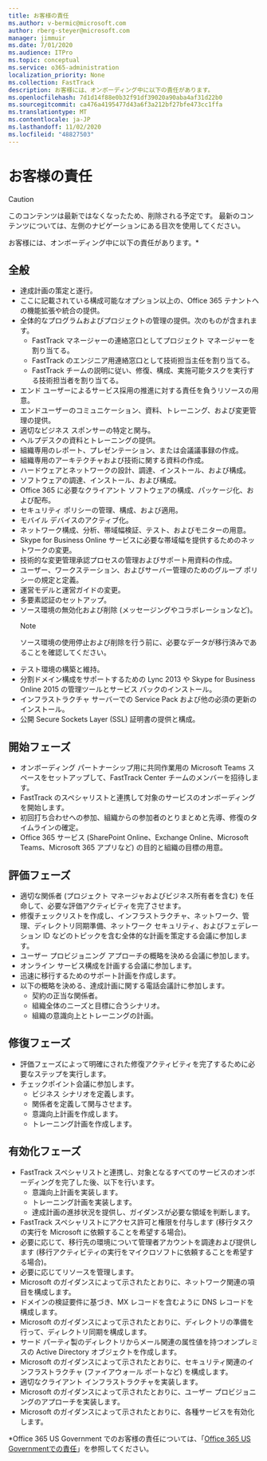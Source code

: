 ```yaml
---
title: お客様の責任
ms.author: v-bermic@microsoft.com
author: rberg-steyer@microsoft.com
manager: jimmuir
ms.date: 7/01/2020
ms.audience: ITPro
ms.topic: conceptual
ms.service: o365-administration
localization_priority: None
ms.collection: FastTrack
description: お客様には、オンボーディング中に以下の責任があります。
ms.openlocfilehash: 7d1d14f88e0b32f91df39020a90aba4af31d22b0
ms.sourcegitcommit: ca476a4195477d43a6f3a212bf27bfe473cc1ffa
ms.translationtype: MT
ms.contentlocale: ja-JP
ms.lasthandoff: 11/02/2020
ms.locfileid: "48827503"
---
```

# <a name="your-responsibilities"></a>お客様の責任

> [!CAUTION]
> このコンテンツは最新ではなくなったため、削除される予定です。 最新のコンテンツについては、左側のナビゲーションにある目次を使用してください。

お客様には、オンボーディング中に以下の責任があります。\*
  
## <a name="general"></a>全般

- 達成計画の策定と遂行。
- ここに記載されている構成可能なオプション以上の、Office 365 テナントへの機能拡張や統合の提供。  
- 全体的なプログラムおよびプロジェクトの管理の提供。次のものが含まれます。 
  - FastTrack マネージャーの連絡窓口としてプロジェクト マネージャーを割り当てる。
  - FastTrack のエンジニア用連絡窓口として技術担当主任を割り当てる。
  - FastTrack チームの説明に従い、修復、構成、実施可能タスクを実行する技術担当者を割り当てる。 
- エンド ユーザーによるサービス採用の推進に対する責任を負うリソースの用意。 
- エンドユーザーのコミュニケーション、資料、トレーニング、および変更管理の提供。
- 適切なビジネス スポンサーの特定と関与。  
- ヘルプデスクの資料とトレーニングの提供。  
- 組織専用のレポート、プレゼンテーション、または会議議事録の作成。 
- 組織専用のアーキテクチャおよび技術に関する資料の作成。   
- ハードウェアとネットワークの設計、調達、インストール、および構成。   
- ソフトウェアの調達、インストール、および構成。  
- Office 365 に必要なクライアント ソフトウェアの構成、パッケージ化、および配布。  
- セキュリティ ポリシーの管理、構成、および適用。
- モバイル デバイスのアクティブ化。
- ネットワーク構成、分析、帯域幅検証、テスト、およびモニターの用意。 
- Skype for Business Online サービスに必要な帯域幅を提供するためのネットワークの変更。 
- 技術的な変更管理承認プロセスの管理およびサポート用資料の作成。  
- ユーザー、ワークステーション、およびサーバー管理のためのグループ ポリシーの規定と定義。 
- 運営モデルと運営ガイドの変更。 
- 多要素認証のセットアップ。  
- ソース環境の無効化および削除 (メッセージングやコラボレーションなど)。 
    > [!NOTE]
    > ソース環境の使用停止および削除を行う前に、必要なデータが移行済みであることを確認してください。 
- テスト環境の構築と維持。  
- 分割ドメイン構成をサポートするための Lync 2013 や Skype for Business Online 2015 の管理ツールとサービス パックのインストール。
- インフラストラクチャ サーバーでの Service Pack および他の必須の更新のインストール。 
- 公開 Secure Sockets Layer (SSL) 証明書の提供と構成。 
    
## <a name="initiate-phase"></a>開始フェーズ

- オンボーディング パートナーシップ用に共同作業用の Microsoft Teams スペースをセットアップして、FastTrack Center チームのメンバーを招待します。   
- FastTrack のスペシャリストと連携して対象のサービスのオンボーディングを開始します。    
- 初回打ち合わせへの参加、組織からの参加者のとりまとめと先導、修復のタイムラインの確定。   
- Office 365 サービス (SharePoint Online、Exchange Online、Microsoft Teams、Microsoft 365 アプリなど) の目的と組織の目標の用意。
    
## <a name="assess-phase"></a>評価フェーズ

- 適切な関係者 (プロジェクト マネージャおよびビジネス所有者を含む) を任命して、必要な評価アクティビティを完了させます。    
- 修復チェックリストを作成し、インフラストラクチャ、ネットワーク、管理、ディレクトリ同期準備、ネットワーク セキュリティ、およびフェデレーション ID などのトピックを含む全体的な計画を策定する会議に参加します。   
- ユーザー プロビジョニング アプローチの概略を決める会議に参加します。  
- オンライン サービス構成を計画する会議に参加します。    
- 迅速に移行するためのサポート計画を作成します。 
- 以下の概略を決める、達成計画に関する電話会議計に参加します。   
  - 契約の正当な関係者。  
  - 組織全体のニーズと目標に合うシナリオ。
  - 組織の意識向上とトレーニングの計画。
    
## <a name="remediate-phase"></a>修復フェーズ

- 評価フェーズによって明確にされた修復アクティビティを完了するために必要なステップを実行します。 
- チェックポイント会議に参加します。 
  - ビジネス シナリオを定義します。   
  - 関係者を定義して関与させます。
  - 意識向上計画を作成します。 
  - トレーニング計画を作成します。
    
## <a name="enable-phase"></a>有効化フェーズ

- FastTrack スペシャリストと連携し、対象となるすべてのサービスのオンボーディングを完了した後、以下を行います。  
  - 意識向上計画を実装します。  
  - トレーニング計画を実装します。 
  - 達成計画の進捗状況を提供し、ガイダンスが必要な領域を判断します。
- FastTrack スペシャリストにアクセス許可と権限を付与します (移行タスクの実行を Microsoft に依頼することを希望する場合)。  
- 必要に応じて、移行先の環境について管理者アカウントを調達および提供します (移行アクティビティの実行をマイクロソフトに依頼することを希望する場合)。   
- 必要に応じてリソースを管理します。   
- Microsoft のガイダンスによって示されたとおりに、ネットワーク関連の項目を構成します。  
- ドメインの検証要件に基づき、MX レコードを含むように DNS レコードを構成します。   
- Microsoft のガイダンスによって示されたとおりに、ディレクトリの準備を行って、ディレクトリ同期を構成します。
- サード パーティ製のディレクトリからメール関連の属性値を持つオンプレミスの Active Directory オブジェクトを作成します。   
- Microsoft のガイダンスによって示されたとおりに、セキュリティ関連のインフラストラクチャ (ファイアウォール ポートなど) を構成します。
- 適切なクライアント インフラストラクチャを実装します。  
- Microsoft のガイダンスによって示されたとおりに、ユーザー プロビジョニングのアプローチを実装します。  
- Microsoft のガイダンスによって示されたとおりに、各種サービスを有効化します。  
    
\*Office 365 US Government でのお客様の責任については、「[Office 365 US Governmentでの責任](US-Gov-appendix-your-responsibilities.md)」を参照してください。
  